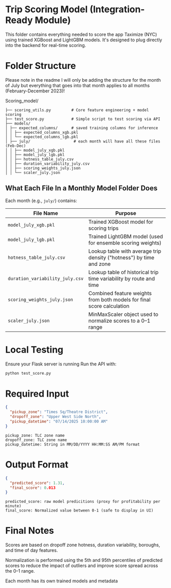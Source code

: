 #  Trip Scoring Model (Integration-Ready Module)

This folder contains everything needed to score the app Taximize (NYC) using trained XGBoost and LightGBM models. It's designed to plug directly into the backend for real-time scoring.

# Folder Structure

Please note in the readme I will only be adding the structure for the month of July but everything that goes into that month applies to all months (February-December 2023)! 

Scoring_model/

```
├── scoring_utils.py         # Core feature engineering + model scoring
├── test_score.py            # Simple script to test scoring via API
├── models/
│ ├── expected_columns/      # saved training columns for inference
│ │ ├── expected_columns_xgb.pkl  
│ │ └── expected_columns_lgb.pkl
│ ├── july/                   # each month will have all these files (Feb-Dec)
│ │ ├── model_july_xgb.pkl
│ │ ├── model_july_lgb.pkl
│ │ ├── hotness_table_july.csv
│ │ ├── duration_variability_july.csv
│ │ ├── scoring_weights_july.json
│ │ └── scaler_july.json

```
## What Each File In a Monthly Model Folder Does
Each month (e.g., `july/`) contains:

| File Name                       | Purpose                                                                  |
|---------------------------------|--------------------------------------------------------------------------|
| `model_july_xgb.pkl`            | Trained XGBoost model for scoring trips                                  |
| `model_july_lgb.pkl`            | Trained LightGBM model (used for ensemble scoring weights)               |
| `hotness_table_july.csv`        | Lookup table with average trip density ("hotness") by time and zone      |
| `duration_variability_july.csv` | Lookup table of historical trip time variability by route and time       |
| `scoring_weights_july.json`     | Combined feature weights from both models for final score calculation    |
| `scaler_july.json`              | MinMaxScaler object used to normalize scores to a 0–1 range              |


# Local Testing

Ensure your Flask server is running
Run the API with: 

```bash
python test_score.py
```

# Required Input 

```json
{
  "pickup_zone": "Times Sq/Theatre District",
  "dropoff_zone": "Upper West Side North",
  "pickup_datetime": "07/14/2025 10:00:00 AM"
}
```
``` text
pickup_zone: TLC zone name
dropoff_zone: TLC zone name 
pickup_datetime: String in MM/DD/YYYY HH:MM:SS AM/PM format
```

# Output Format

```json
{
  "predicted_score": 1.31,
  "final_score": 0.013
}
```
```text
predicted_score: raw model predicitions (proxy for profitability per minute)
final_score: Normalized value between 0-1 (safe to display in UI)
```

# Final Notes 

Scores are based on dropoff zone hotness, duration variability, boroughs, and time of day features.

Normalization is performed using the 5th and 95th percentiles of predicted scores to reduce the impact of outliers and improve score spread across the 0–1 range.

Each month has its own trained models and metadata
